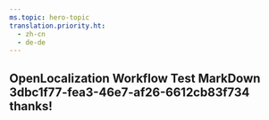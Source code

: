 ```yaml
---
ms.topic: hero-topic
translation.priority.ht: 
  - zh-cn
  - de-de
---
```

## OpenLocalization Workflow Test MarkDown 3dbc1f77-fea3-46e7-af26-6612cb83f734 thanks!
